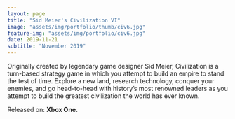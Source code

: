 ```yaml
---
layout: page
title: "Sid Meier's Civilization VI"
image: "assets/img/portfolio/thumb/civ6.jpg"
feature-img: "assets/img/portfolio/civ6.jpg"
date: 2019-11-21
subtitle: "November 2019"
---
```


Originally created by legendary game designer Sid Meier, Civilization is a turn-based strategy game in which you attempt to build an empire to stand the test of time.
Explore a new land, research technology, conquer your enemies, and go head-to-head with history’s most renowned leaders as you attempt to build the greatest civilization the world has ever known.

Released on: **Xbox One.**